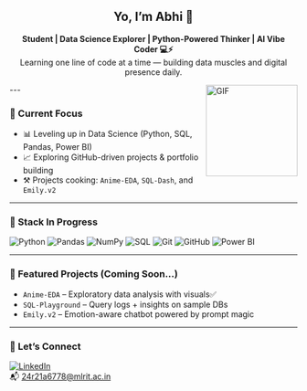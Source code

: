 <h2 align="center">Yo, I’m Abhi 👋</h2>

<p align="center">
  <b>Student | Data Science Explorer | Python-Powered Thinker | AI Vibe Coder 💻⚡</b><br>
  Learning one line of code at a time — building data muscles and digital presence daily.
</p>
<img align="right" alt="GIF" height="160px" src="https://media4.giphy.com/media/v1.Y2lkPTc5MGI3NjExaG8wbXg0d2JnYThiNnZlNmtqNGFkanhqaWF1Z3lzdjZ5bjJyd212ZCZlcD12MV9pbnRlcm5hbF9naWZfYnlfaWQmY3Q9Zw/tuCFp8rod0x3O/giphy.gif" />
---

### 🚀 Current Focus
- 📊 Leveling up in Data Science (Python, SQL, Pandas, Power BI)
- 📈 Exploring GitHub-driven projects & portfolio building
- ⚒️ Projects cooking: `Anime-EDA`, `SQL-Dash`, and `Emily.v2`

---

### 🧰 Stack In Progress
![Python](https://img.shields.io/badge/Python-3670A0?style=for-the-badge&logo=python&logoColor=white)
![Pandas](https://img.shields.io/badge/Pandas-150458?style=for-the-badge&logo=pandas)
![NumPy](https://img.shields.io/badge/Numpy-013243?style=for-the-badge&logo=numpy)
![SQL](https://img.shields.io/badge/SQL-F29111?style=for-the-badge&logo=sqlite)
![Git](https://img.shields.io/badge/Git-F1502F?style=for-the-badge&logo=git&logoColor=white)
![GitHub](https://img.shields.io/badge/GitHub-100000?style=for-the-badge&logo=github&logoColor=white)
![Power BI](https://img.shields.io/badge/PowerBI-F2C811?style=for-the-badge&logo=powerbi)

---

### 📂 Featured Projects (Coming Soon...)
- `Anime-EDA` – Exploratory data analysis with visuals✅
- `SQL-Playground` – Query logs + insights on sample DBs
- `Emily.v2` – Emotion-aware chatbot powered by prompt magic

---

### 💬 Let’s Connect
[![LinkedIn](https://img.shields.io/badge/LinkedIn-0A66C2?style=flat&logo=linkedin&logoColor=white)](https://www.linkedin.com/in/abhinav-sai-g-942bb5333)  
📬 24r21a6778@mlrit.ac.in
